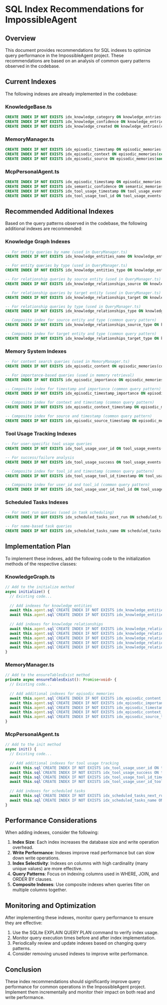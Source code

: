 # SQL Index Recommendations for ImpossibleAgent

## Overview

This document provides recommendations for SQL indexes to optimize query performance in the ImpossibleAgent project. These recommendations are based on an analysis of common query patterns observed in the codebase.

## Current Indexes

The following indexes are already implemented in the codebase:

### KnowledgeBase.ts
```sql
CREATE INDEX IF NOT EXISTS idx_knowledge_category ON knowledge_entries(category)
CREATE INDEX IF NOT EXISTS idx_knowledge_confidence ON knowledge_entries(confidence)
CREATE INDEX IF NOT EXISTS idx_knowledge_created ON knowledge_entries(created)
```

### MemoryManager.ts
```sql
CREATE INDEX IF NOT EXISTS idx_episodic_timestamp ON episodic_memories(timestamp)
CREATE INDEX IF NOT EXISTS idx_episodic_context ON episodic_memories(context)
CREATE INDEX IF NOT EXISTS idx_episodic_source ON episodic_memories(source)
```

### McpPersonalAgent.ts
```sql
CREATE INDEX IF NOT EXISTS idx_episodic_timestamp ON episodic_memories(timestamp)
CREATE INDEX IF NOT EXISTS idx_semantic_confidence ON semantic_memories(confidence)
CREATE INDEX IF NOT EXISTS idx_tool_usage_timestamp ON tool_usage_events(timestamp)
CREATE INDEX IF NOT EXISTS idx_tool_usage_tool_id ON tool_usage_events(tool_id)
```

## Recommended Additional Indexes

Based on the query patterns observed in the codebase, the following additional indexes are recommended:

### Knowledge Graph Indexes

```sql
-- For entity queries by name (used in QueryManager.ts)
CREATE INDEX IF NOT EXISTS idx_knowledge_entities_name ON knowledge_entities(name)

-- For entity queries by type (used in QueryManager.ts)
CREATE INDEX IF NOT EXISTS idx_knowledge_entities_type ON knowledge_entities(type)

-- For relationship queries by source entity (used in QueryManager.ts)
CREATE INDEX IF NOT EXISTS idx_knowledge_relationships_source ON knowledge_relationships(source_entity_id)

-- For relationship queries by target entity (used in QueryManager.ts)
CREATE INDEX IF NOT EXISTS idx_knowledge_relationships_target ON knowledge_relationships(target_entity_id)

-- For relationship queries by type (used in QueryManager.ts)
CREATE INDEX IF NOT EXISTS idx_knowledge_relationships_type ON knowledge_relationships(type)

-- Composite index for source entity and type (common query pattern)
CREATE INDEX IF NOT EXISTS idx_knowledge_relationships_source_type ON knowledge_relationships(source_entity_id, type)

-- Composite index for target entity and type (common query pattern)
CREATE INDEX IF NOT EXISTS idx_knowledge_relationships_target_type ON knowledge_relationships(target_entity_id, type)
```

### Memory System Indexes

```sql
-- For content search queries (used in MemoryManager.ts)
CREATE INDEX IF NOT EXISTS idx_episodic_content ON episodic_memories(content)

-- For importance-based queries (used in memory retrieval)
CREATE INDEX IF NOT EXISTS idx_episodic_importance ON episodic_memories(importance)

-- Composite index for timestamp and importance (common query pattern)
CREATE INDEX IF NOT EXISTS idx_episodic_timestamp_importance ON episodic_memories(timestamp, importance)

-- Composite index for context and timestamp (common query pattern)
CREATE INDEX IF NOT EXISTS idx_episodic_context_timestamp ON episodic_memories(context, timestamp)

-- Composite index for source and timestamp (common query pattern)
CREATE INDEX IF NOT EXISTS idx_episodic_source_timestamp ON episodic_memories(source, timestamp)
```

### Tool Usage Tracking Indexes

```sql
-- For user-specific tool usage queries
CREATE INDEX IF NOT EXISTS idx_tool_usage_user_id ON tool_usage_events(user_id)

-- For success/failure analysis
CREATE INDEX IF NOT EXISTS idx_tool_usage_success ON tool_usage_events(success)

-- Composite index for tool_id and timestamp (common query pattern)
CREATE INDEX IF NOT EXISTS idx_tool_usage_tool_id_timestamp ON tool_usage_events(tool_id, timestamp)

-- Composite index for user_id and tool_id (common query pattern)
CREATE INDEX IF NOT EXISTS idx_tool_usage_user_id_tool_id ON tool_usage_events(user_id, tool_id)
```

### Scheduled Tasks Indexes

```sql
-- For next_run queries (used in task scheduling)
CREATE INDEX IF NOT EXISTS idx_scheduled_tasks_next_run ON scheduled_tasks(next_run)

-- For name-based task queries
CREATE INDEX IF NOT EXISTS idx_scheduled_tasks_name ON scheduled_tasks(name)
```

## Implementation Plan

To implement these indexes, add the following code to the initialization methods of the respective classes:

### KnowledgeGraph.ts

```typescript
// Add to the initialize method
async initialize() {
  // Existing code...
  
  // Add indexes for knowledge entities
  await this.agent.sql`CREATE INDEX IF NOT EXISTS idx_knowledge_entities_name ON knowledge_entities(name)`;
  await this.agent.sql`CREATE INDEX IF NOT EXISTS idx_knowledge_entities_type ON knowledge_entities(type)`;
  
  // Add indexes for knowledge relationships
  await this.agent.sql`CREATE INDEX IF NOT EXISTS idx_knowledge_relationships_source ON knowledge_relationships(source_entity_id)`;
  await this.agent.sql`CREATE INDEX IF NOT EXISTS idx_knowledge_relationships_target ON knowledge_relationships(target_entity_id)`;
  await this.agent.sql`CREATE INDEX IF NOT EXISTS idx_knowledge_relationships_type ON knowledge_relationships(type)`;
  await this.agent.sql`CREATE INDEX IF NOT EXISTS idx_knowledge_relationships_source_type ON knowledge_relationships(source_entity_id, type)`;
  await this.agent.sql`CREATE INDEX IF NOT EXISTS idx_knowledge_relationships_target_type ON knowledge_relationships(target_entity_id, type)`;
}
```

### MemoryManager.ts

```typescript
// Add to the ensureTablesExist method
private async ensureTablesExist(): Promise<void> {
  // Existing code...
  
  // Add additional indexes for episodic memories
  await this.agent.sql`CREATE INDEX IF NOT EXISTS idx_episodic_content ON episodic_memories(content)`;
  await this.agent.sql`CREATE INDEX IF NOT EXISTS idx_episodic_importance ON episodic_memories(importance)`;
  await this.agent.sql`CREATE INDEX IF NOT EXISTS idx_episodic_timestamp_importance ON episodic_memories(timestamp, importance)`;
  await this.agent.sql`CREATE INDEX IF NOT EXISTS idx_episodic_context_timestamp ON episodic_memories(context, timestamp)`;
  await this.agent.sql`CREATE INDEX IF NOT EXISTS idx_episodic_source_timestamp ON episodic_memories(source, timestamp)`;
}
```

### McpPersonalAgent.ts

```typescript
// Add to the init method
async init() {
  // Existing code...
  
  // Add additional indexes for tool usage tracking
  await this.sql`CREATE INDEX IF NOT EXISTS idx_tool_usage_user_id ON tool_usage_events(user_id)`;
  await this.sql`CREATE INDEX IF NOT EXISTS idx_tool_usage_success ON tool_usage_events(success)`;
  await this.sql`CREATE INDEX IF NOT EXISTS idx_tool_usage_tool_id_timestamp ON tool_usage_events(tool_id, timestamp)`;
  await this.sql`CREATE INDEX IF NOT EXISTS idx_tool_usage_user_id_tool_id ON tool_usage_events(user_id, tool_id)`;
  
  // Add indexes for scheduled tasks
  await this.sql`CREATE INDEX IF NOT EXISTS idx_scheduled_tasks_next_run ON scheduled_tasks(next_run)`;
  await this.sql`CREATE INDEX IF NOT EXISTS idx_scheduled_tasks_name ON scheduled_tasks(name)`;
}
```

## Performance Considerations

When adding indexes, consider the following:

1. **Index Size**: Each index increases the database size and write operation overhead.
2. **Write Performance**: Indexes improve read performance but can slow down write operations.
3. **Index Selectivity**: Indexes on columns with high cardinality (many unique values) are more effective.
4. **Query Patterns**: Focus on indexing columns used in WHERE, JOIN, and ORDER BY clauses.
5. **Composite Indexes**: Use composite indexes when queries filter on multiple columns together.

## Monitoring and Optimization

After implementing these indexes, monitor query performance to ensure they are effective:

1. Use the SQLite EXPLAIN QUERY PLAN command to verify index usage.
2. Monitor query execution times before and after index implementation.
3. Periodically review and update indexes based on changing query patterns.
4. Consider removing unused indexes to improve write performance.

## Conclusion

These index recommendations should significantly improve query performance for common operations in the ImpossibleAgent project. Implement them incrementally and monitor their impact on both read and write performance.
